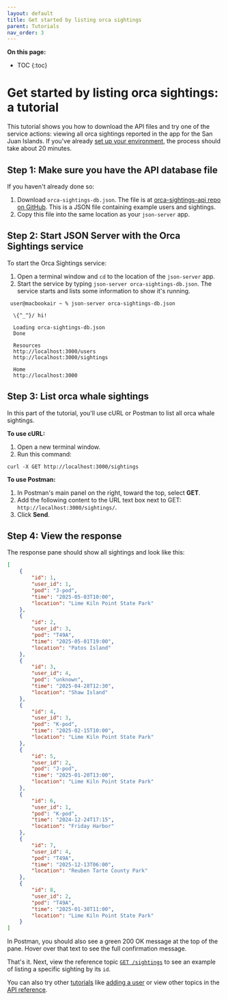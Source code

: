 ```yaml
---
layout: default
title: Get started by listing orca sightings
parent: Tutorials
nav_order: 3
---
```


**On this page:**

- TOC
{:toc}

# Get started by listing orca sightings: a tutorial

This tutorial shows you how to download the API files and try one of the service actions: viewing all orca sightings reported in the app for the San Juan Islands. If you've already [set up your environment](./set-up-dev-env.md), the process should take about 20 minutes.

## Step 1: Make sure you have the API database file

If you haven't already done so:

1. Download `orca-sightings-db.json`. The file is at [orca-sightings-api repo on GitHub](https://github.com/juliebro/orca-sightings-api/tree/main/api). This is a JSON file containing example users and sightings.
2. Copy this file into the same location as your `json-server` app.

## Step 2: Start JSON Server with the Orca Sightings service

To start the Orca Sightings service:

1. Open a terminal window and `cd` to the location of the `json-server` app.
2. Start the service by typing `json-server orca-sightings-db.json`. The service starts and lists some information to show it's running.

```shell
 user@macbookair ~ % json-server orca-sightings-db.json

  \{^_^}/ hi!

  Loading orca-sightings-db.json
  Done

  Resources
  http://localhost:3000/users
  http://localhost:3000/sightings

  Home
  http://localhost:3000

```

## Step 3: List orca whale sightings

In this part of the tutorial, you'll use cURL or Postman to list all orca whale sightings.

**To use cURL:**

1. Open a new terminal window.
2. Run this command:

```shell
curl -X GET http://localhost:3000/sightings
```

**To use Postman:**

1. In Postman's main panel on the right, toward the top, select **GET**.
2. Add the following content to the URL text box next to GET: `http://localhost:3000/sightings/`.
3. Click **Send**.

## Step 4: View the response

The response pane should show all sightings and look like this:

```json
[
    {
        "id": 1,
        "user_id": 1,
        "pod": "J-pod",
        "time": "2025-05-03T10:00",
        "location": "Lime Kiln Point State Park"
    },
    {
        "id": 2,
        "user_id": 3,
        "pod": "T49A",
        "time": "2025-05-01T19:00",
        "location": "Patos Island"
    },
    {
        "id": 3,
        "user_id": 4,
        "pod": "unknown",
        "time": "2025-04-28T12:30",
        "location": "Shaw Island"
    },
    {
        "id": 4,
        "user_id": 3,
        "pod": "K-pod",
        "time": "2025-02-15T10:00",
        "location": "Lime Kiln Point State Park"
    },
    {
        "id": 5,
        "user_id": 2,
        "pod": "J-pod",
        "time": "2025-01-20T13:00",
        "location": "Lime Kiln Point State Park"
    },
    {
        "id": 6,
        "user_id": 1,
        "pod": "K-pod",
        "time": "2024-12-24T17:15",
        "location": "Friday Harbor"
    },
    {
        "id": 7,
        "user_id": 4,
        "pod": "T49A",
        "time": "2025-12-13T06:00",
        "location": "Reuben Tarte County Park"
    },
    {
        "id": 8,
        "user_id": 2,
        "pod": "T49A",
        "time": "2025-01-30T11:00",
        "location": "Lime Kiln Point State Park"
    }
]
```

In Postman, you should also see a green 200 OK message at the top of the pane. Hover over that text to see the full confirmation message.

That's it. Next, view the reference topic [`GET /sightings`](../reference/sightings/sightings-get.md) to see an example of listing a specific sighting by its `id`.

You can also try other [tutorials](./tutorials.md) like [adding a user](./add-user.md) or view other topics in the [API reference](../reference/api-reference.md).
